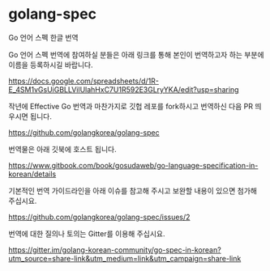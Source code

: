 # golang-spec
Go 언어 스펙 한글 번역

Go 언어 스펙 번역에 참여하실 분들은 아래 링크를 통해 본인이 번역하고자 하는 부분에 이름을 등록하시길 바랍니다.

https://docs.google.com/spreadsheets/d/1R-E_4SM1vGsUiGBLLVilUlahHxC7U1R592E3GLryYKA/edit?usp=sharing

작년에 Effective Go 번역과 마찬가지로 깃헙 레포를 fork하시고 번역하신 다음 PR 띄우시면 됩니다.

https://github.com/golangkorea/golang-spec

번역물은 아래 깃북에 호스트 됩니다.

https://www.gitbook.com/book/gosudaweb/go-language-specification-in-korean/details

기본적인 번역 가이드라인을 아래 이슈를 참고해 주시고 보완할 내용이 있으면 첨가해 주십시요.

https://github.com/golangkorea/golang-spec/issues/2

번역에 대한 질의나 토의는 Gitter를 이용해 주십시요.

https://gitter.im/golang-korean-community/go-spec-in-korean?utm_source=share-link&utm_medium=link&utm_campaign=share-link
